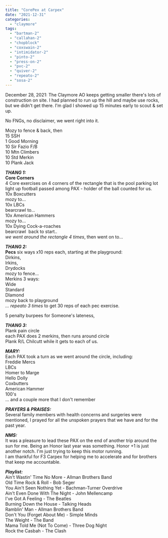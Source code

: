 ```yaml
---
title: "CorePex at Carpex"
date: "2021-12-31"
categories: 
  - "claymore"
tags: 
  - "bartman-2"
  - "callahan-2"
  - "chopblock"
  - "coxswain-2"
  - "intimidator-2"
  - "pinto-2"
  - "press-on-2"
  - "pvc-2"
  - "quiver-2"
  - "repeato-2"
  - "sosa-2"
---
```


December 28, 2021: The Claymore AO keeps getting smaller there's lots of construction on site. I had planned to run up the hill and maybe use rocks, but we didn't get there. I'm glad I showed up 15 minutes early to scout & set up.

No FNGs, no disclaimer, we went right into it.

Mozy to fence & back, then  
15 SSH  
1 Good Morning  
10 Sir Fazio F/B  
10 Mtn Climbers  
10 Std Merkin  
10 Plank Jack

**_THANG 1:_**  
**Core Corners**  
4 Core exercises on 4 corners of the rectangle that is the pool parking lot  
light up football passed among PAX - holder of the ball counted for us.  
10x Boxcutters  
mozy to...  
10x LBCs  
bearcrawl to...  
10x American Hammers  
mozy to...  
10x Dying Cock-a-roaches  
bearcrawl  back to start..  
_we went around the rectangle 4 times_, then went on to...

**_THANG 2:_**  
**Pecs** six ways x10 reps each, starting at the playground:  
Dirkins,  
Irkins,  
Drydocks  
mozy to fence...  
Merkins 3 ways:  
Wide  
Standard  
DIamond  
mozy back to playground  
_... repeato 3 times_ to get 30 reps of each pec exercise.

5 penalty burpees for Someone's lateness,

**_THANG 3:_**  
Plank pain circle  
each PAX does 2 merkins, then runs around circle  
Plank R/L Chilcutt while it gets to each of us.

**_MARY:_**  
Each PAX took a turn as we went around the circle, including:  
Freddie Mercs  
LBCs  
Homer to Marge  
Hello Dolly  
Coxbutters  
American Hammer  
100's  
... and a couple more that I don't remember

**_PRAYERS & PRAISES:_**  
Several family members with health concerns and surgeries were mentioned, I prayed for all the unspoken prayers that we have and for the past year.

**_NMS:_**  
It was a pleasure to lead these PAX on the end of another trip around the sun for me. Being an Honor last year was something. Honor +1 is just another notch. I'm just trying to keep this motor running.  
I am thankful for F3 Carpex for helping me to accelerate and for brothers that keep me accountable.

_**Playlist:**_  
Ain't Wastin' Time No More - Allman Brothers Band  
Old Time Rock & Roll - Bob Seger  
You Ain't Seen Nothing Yet - Bachman-Turner Overdrive  
Ain't Even Done With The Night - John Mellencamp  
I've Got A Feeling - The Beatles  
Burning Down the House - Talking Heads  
Ramblin' Man - Allman Brothers Band  
Don't You (Forget About Me) - Simple Minds  
The Weight - The Band  
Mama Told Me (Not To Come) - Three Dog Night  
Rock the Casbah - The Clash
